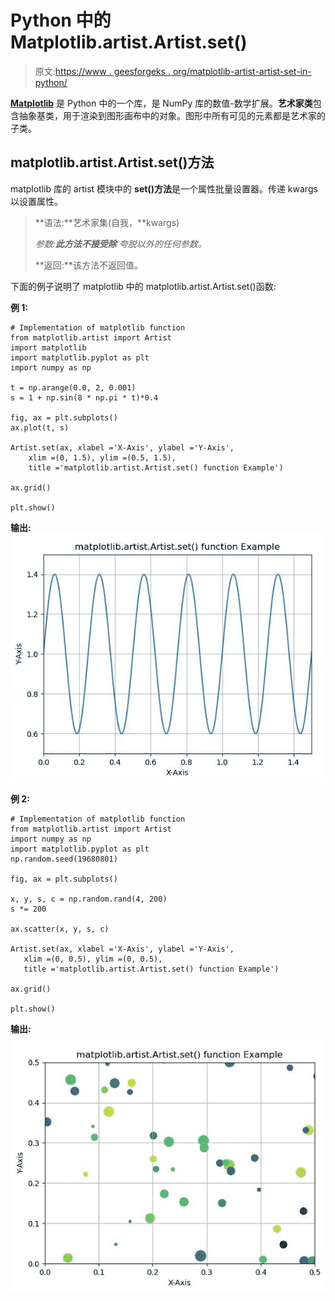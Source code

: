 # Python 中的 Matplotlib.artist.Artist.set()

> 原文:[https://www . geesforgeks . org/matplotlib-artist-artist-set-in-python/](https://www.geeksforgeeks.org/matplotlib-artist-artist-set-in-python/)

**[Matplotlib](https://www.geeksforgeeks.org/python-introduction-matplotlib/)** 是 Python 中的一个库，是 NumPy 库的数值-数学扩展。**艺术家类**包含抽象基类，用于渲染到图形画布中的对象。图形中所有可见的元素都是艺术家的子类。

## matplotlib.artist.Artist.set()方法

matplotlib 库的 artist 模块中的 **set()方法**是一个属性批量设置器。传递 kwargs 以设置属性。

> **语法:**艺术家集(自我，**kwargs)
> 
> **参数:**此方法不接受除*** *夸脱以外的任何参数。**
> 
> **返回:**该方法不返回值。

下面的例子说明了 matplotlib 中的 matplotlib.artist.Artist.set()函数:

**例 1:**

```
# Implementation of matplotlib function
from matplotlib.artist import Artist
import matplotlib 
import matplotlib.pyplot as plt 
import numpy as np 

t = np.arange(0.0, 2, 0.001) 
s = 1 + np.sin(8 * np.pi * t)*0.4

fig, ax = plt.subplots() 
ax.plot(t, s) 

Artist.set(ax, xlabel ='X-Axis', ylabel ='Y-Axis', 
    xlim =(0, 1.5), ylim =(0.5, 1.5), 
    title ='matplotlib.artist.Artist.set() function Example') 

ax.grid() 

plt.show()
```

**输出:**
![](img/1b38f38251b7786a9a1b7d6e7b9d0bda.png)

**例 2:**

```
# Implementation of matplotlib function
from matplotlib.artist import Artist
import numpy as np 
import matplotlib.pyplot as plt 
np.random.seed(19680801) 

fig, ax = plt.subplots() 

x, y, s, c = np.random.rand(4, 200) 
s *= 200

ax.scatter(x, y, s, c)

Artist.set(ax, xlabel ='X-Axis', ylabel ='Y-Axis', 
   xlim =(0, 0.5), ylim =(0, 0.5), 
   title ='matplotlib.artist.Artist.set() function Example') 

ax.grid() 

plt.show()
```

**输出:**
![](img/226128f538947829181c18af07772181.png)
